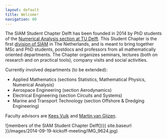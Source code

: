 ```yaml
---
layout: default
title: Welcome!
navigation: 00
---
```


The SIAM Student Chapter Delft has been founded in 2014 by PhD students of the
[Numerical Analysis section at TU Delft][NA-EWI-TUD].  This Student Chapter is
the first [division of SIAM][SIAM Student Chapters] in The Netherlands, and is
meant to bring together MSc and PhD students, postdocs and professors from all
mathematically oriented departments.  The Chapter organizes seminars, lectures
(both on research and on practical tools), company visits and social
activities.

Currently involved departments (to be extended):

* Applied Mathematics (sections Statistics, Mathematical Physics, Numerical
  Analysis)
* Aerospace Engineering (section Aerodynamics)
* Electrical Engineering (section Circuits and Systems)
* Marine and Transport Technology (section Offshore & Dredging Engineering)

Faculty advisors are [Kees Vuik] and [Martin van Gijzen].

![members of the SIAM Student Chapter Delft]({{ site.baseurl }}/images/2014-09-19-kickoff-meeting/IMG_9624.jpg)

[SIAM Student Chapters]: https://www.siam.org/students/chapters/
[Kees Vuik]: http://ta.twi.tudelft.nl/users/vuik/
[Martin van Gijzen]: http://ta.twi.tudelft.nl/nw/users/gijzen/
[NA-EWI-TUD]: http://www.ewi.tudelft.nl/en/the-faculty/departments/applied-mathematics/numerical-analysis/

